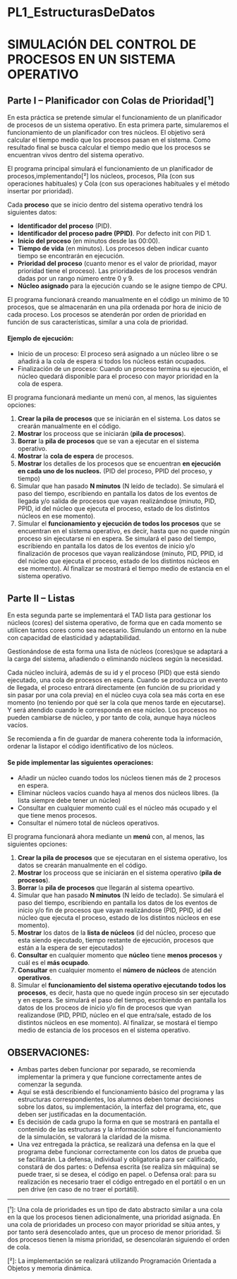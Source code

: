 # PL1_EstructurasDeDatos


# SIMULACIÓN DEL CONTROL DE PROCESOS EN UN SISTEMA OPERATIVO

## Parte I – Planificador con Colas de Prioridad[¹]
En esta práctica se pretende simular el funcionamiento de un planificador de procesos de un sistema operativo. En esta primera parte, simularemos el funcionamiento de un planificador con tres núcleos. El objetivo será calcular el tiempo medio que los procesos pasan en el sistema. Como resultado final se busca calcular el tiempo medio que los procesos se encuentran vivos dentro del sistema operativo.

El programa principal simulará el funcionamiento de un planificador de procesos,implementando[²] los núcleos, procesos, Pila (con sus operaciones habituales) y Cola (con sus operaciones habituales y el método insertar por prioridad).

Cada **proceso** que se inicio dentro del sistema operativo tendrá los siguientes datos:

* __Identificador del proceso__ (PID).
* __Identificador del proceso padre (PPID)__. Por defecto init con PID 1.
* __Inicio del proceso__ (en minutos desde las 00:00).
* __Tiempo de vida__ (en minutos). Los procesos deben indicar cuanto tiempo se encontrarán en ejecución.
* __Prioridad del proceso__ (cuanto menor es el valor de prioridad, mayor prioridad tiene el proceso). Las prioridades de los procesos vendrán dadas por un rango número entre 0 y 9.
* __Núcleo asignado__ para la ejecución cuando se le asigne tiempo de CPU.

El programa funcionará creando manualmente en el código un mínimo de 10 procesos, que se almacenarán en una pila ordenada por hora de inicio de cada proceso. Los procesos se atenderán por orden de prioridad en función de sus características, similar a una cola de prioridad.


#### Ejemplo de ejecución:
* Inicio de un proceso: El proceso será asignado a un núcleo libre o se añadirá a la cola de espera si todos los núcleos están ocupados.
* Finalización de un proceso: Cuando un proceso termina su ejecución, el núcleo quedará disponible para el proceso con mayor prioridad en la cola de espera.


El programa funcionará mediante un menú con, al menos, las siguientes opciones:

1. __Crear la pila de procesos__ que se iniciarán en el sistema. Los datos se crearán manualmente en el código.
2. __Mostrar__ los proceoss que se iniciarán (__pila de procesos__).
3. __Borrar__ la __pila de procesos__ que se van a ejecutar en el sistema operativo.
4. __Mostrar__ la __cola de espera__ de procesos.
5. __Mostrar__ los detalles de los procesos que se encuentran __en ejecución en cada uno de los nucleos.__ (PID del proceso, PPID del proceso, y tiempo)
6. Simular que han pasado __N minutos__ (N leído de teclado). Se simulará el paso del tiempo, escribiendo en pantalla los datos de los eventos de llegada y/o salida de procesos que vayan realizándose (minuto, PID, PPID, id del núcleo que ejecuta el proceso, estado de los distintos núcleos en ese momento).
7. Simular el __funcionamiento y ejecución de todos los procesos__ que se encuentran en el sistema operativo, es decir, hasta que no quede ningún proceso sin ejecutarse ni en espera. Se simulará el paso del tiempo, escribiendo en pantalla los datos de los eventos de inicio y/o finalización de procesos que vayan realizándose (minuto, PID, PPID, id del núcleo que ejecuta el proceso, estado de los distintos núcleos en ese momento). Al finalizar se mostrará el tiempo medio de estancia en el sistema operativo.



## Parte II – Listas

En esta segunda parte se implementará el TAD lista para gestionar los núcleos (cores) del sistema operativo, de forma que en cada momento se utilicen tantos cores como sea necesario. Simulando un entorno en la nube con capacidad de elasticidad y adaptabilidad.

Gestionándose de esta forma una lista de núcleos (cores)que se adaptará a la carga del sistema, añadiendo o eliminando núcleos según la necesidad.

Cada núcleo incluirá, además de su id y el proceso (PID) que está siendo ejecutado, una cola de procesos en espera. Cuando se produzca un evento de llegada, el proceso entrará directamente (en función de su prioridad y sin pasar por una cola previa) en el núcleo cuya cola sea más corta en ese momento (no teniendo por qué ser la cola que menos tarde en ejecutarse). Y será atendido cuando le corresponda en ese núcleo. Los procesos no pueden cambiarse de núcleo, y por tanto de cola, aunque haya núcleos vacíos.

Se recomienda a fin de guardar de manera coherente toda la información, ordenar la listapor el código identificativo de los núcleos.

#### Se pide implementar las siguientes operaciones:

* Añadir un núcleo cuando todos los núcleos tienen más de 2 procesos en espera.
* Eliminar núcleos vacíos cuando haya al menos dos núcleos libres. (la lista siempre debe tener un núcleo)
* Consultar en cualquier momento cuál es el núcleo más ocupado y el que tiene menos procesos.
* Consultar el número total de núcleos operativos.

El programa funcionará ahora mediante un __menú__ con, al menos, las siguientes opciones:

1. __Crear la pila de procesos__ que se ejecutaran en el sistema operativo, los datos se crearán manualmente en el código.
2. __Mostrar__ los proceoss que se iniciarán en el sistema operativo (__pila de procesos__).
3. __Borrar__ la __pila de procesos__ que llegarán al sistema opeartivo.
4. Simular que han pasado __N minutos__ (N leído de teclado). Se simulará el paso del tiempo, escribiendo en pantalla los datos de los eventos de inicio y/o fin de procesos que vayan realizándose (PID, PPID, id del núcleo que ejecuta el proceso, estado de los distintos núcleos en ese momento).
5. __Mostrar__ los datos de la __lista de núcleos__ (id del núcleo, proceso que esta siendo ejecutado, tiempo restante de ejecución, procesos que están a la espera de ser ejecutados)
6. __Consultar__ en cualquier momento que __núcleo__ tiene __menos procesos__ y cuál es el __más ocupado__.
7. __Consultar__ en cualquier momento el __número de núcleos__ de atención __operativos__.
8. Simular el __funcionamiento del sistema operativo ejecutando todos los procesos__, es decir, hasta que no quede ingún proceso sin ser ejecutado y en espera. Se simulará el paso del tiempo, escribiendo en pantalla los datos de los proceos de inicio y/o fin de procesos que vyan realizandose (PID, PPID, núcleo en el que entra/sale, estado de los distintos núcleos en ese momento). Al finalizar, se mostará el tiempo medio de estancia de los procesos en el sistema operativo.


## OBSERVACIONES:
* Ambas partes deben funcionar por separado, se recomienda implementar la primera y que funcione correctamente antes de comenzar la segunda.
* Aquí se está describiendo el funcionamiento básico del programa y las estructuras correspondientes, los alumnos deben tomar decisiones sobre los datos, su implementación, la interfaz del programa, etc, que deben ser justificadas en la documentación.
* Es decisión de cada grupo la forma en que se mostrará en pantalla el contenido de las estructuras y la información sobre el funcionamiento de la simulación, se valorará la claridad de la misma.
* Una vez entregada la práctica, se realizará una defensa en la que el programa debe funcionar correctamente con los datos de prueba que se facilitarán. La defensa, individual y obligatoria para ser calificado, constará de dos partes: o Defensa escrita (se realiza sin máquina) se puede traer, si se desea, el código en papel. o Defensa oral: para su realización es necesario traer el código entregado en el portátil o en un pen drive (en caso de no traer el portátil).



***

[¹]: Una cola de prioridades es un tipo de dato abstracto similar a una cola en la que los procesos tienen adicionalmente, una prioridad asignada. En una cola de prioridades un proceso con mayor prioridad se sitúa antes, y por tanto será desencolado antes, que un proceso de menor prioridad. Si dos procesos tienen la misma prioridad, se desencolarán siguiendo el orden de cola.

[²]: La implementación se realizará utilizando Programación Orientada a Objetos y memoria dinámica.
